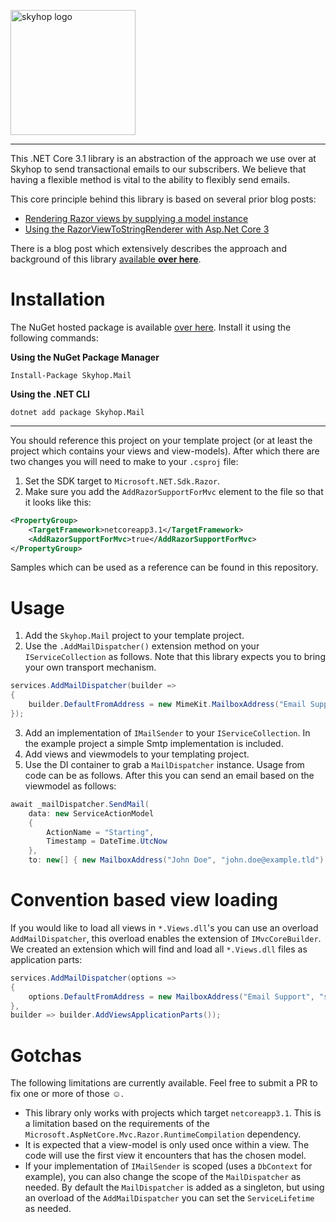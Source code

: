 <a href="https://skyhop.org"><img src="https://app.skyhop.org/assets/images/skyhop.svg" width=200 alt="skyhop logo" /></a>

----

This .NET Core 3.1 library is an abstraction of the approach we use over at Skyhop to send transactional emails to our subscribers. We believe that having a flexible method is vital to the ability to flexibly send emails.

This core principle behind this library is based on several prior blog posts:

- [Rendering Razor views by supplying a model instance](https://corstianboerman.com/2019-05-27/rendering-razor-views-by-supplying-a-model-instance.html)
- [Using the RazorViewToStringRenderer with Asp.Net Core 3](https://corstianboerman.com/2019-12-25/using-the-razorviewtostringrenderer-with-asp-net-core-3.html)

There is a blog post which extensively describes the approach and background of this library [available **over here**](http://corstianboerman.com/2020-01-07/sending-transactional-emails-from-asp-net-core.html).

# Installation

The NuGet hosted package is available [over here](https://www.nuget.org/packages/Skyhop.Mail). Install it using the following commands:

**Using the NuGet Package Manager**
```
Install-Package Skyhop.Mail
```

**Using the .NET CLI**
```
dotnet add package Skyhop.Mail
```

---

You should reference this project on your template project (or at least the project which contains your views and view-models). After which there are two changes you will need to make to your `.csproj` file:

1. Set the SDK target to `Microsoft.NET.Sdk.Razor`.
2. Make sure you add the `AddRazorSupportForMvc` element to the file so that it looks like this:

```xml
<PropertyGroup>
    <TargetFramework>netcoreapp3.1</TargetFramework>
    <AddRazorSupportForMvc>true</AddRazorSupportForMvc>
</PropertyGroup>
```

Samples which can be used as a reference can be found in this repository.

# Usage

1. Add the `Skyhop.Mail` project to your template project.
2. Use the `.AddMailDispatcher()` extension method on your `IServiceCollection` as follows. Note that this library expects you to bring your own transport mechanism.

```csharp
services.AddMailDispatcher(builder =>
{
    builder.DefaultFromAddress = new MimeKit.MailboxAddress("Email Support", "support@example.tld");
});
```

3. Add an implementation of `IMailSender` to your `IServiceCollection`. In the example project a simple Smtp implementation is included.
4. Add views and viewmodels to your templating project.
5. Use the DI container to grab a `MailDispatcher` instance. Usage from code can be as follows. After this you can send an email based on the viewmodel as follows:

```csharp
await _mailDispatcher.SendMail(
    data: new ServiceActionModel
    {
        ActionName = "Starting",
        Timestamp = DateTime.UtcNow
    },
    to: new[] { new MailboxAddress("John Doe", "john.doe@example.tld") });
```

# Convention based view loading
If you would like to load all views in `*.Views.dll`'s  you can use an overload `AddMailDispatcher`, this overload enables the extension of `IMvcCoreBuilder`. We created an extension which will find and load all `*.Views.dll` files as application parts:

```csharp
services.AddMailDispatcher(options =>
{
    options.DefaultFromAddress = new MailboxAddress("Email Support", "support@example.tld");
},
builder => builder.AddViewsApplicationParts());
```


# Gotchas
The following limitations are currently available. Feel free to submit a PR to fix one or more of those ☺.

- This library only works with projects which target `netcoreapp3.1`. This is a limitation based on the requirements of the `Microsoft.AspNetCore.Mvc.Razor.RuntimeCompilation` dependency.
- It is expected that a view-model is only used once within a view. The code will use the first view it encounters that has the chosen model.
- If your implementation of `IMailSender` is scoped (uses a `DbContext` for example), you can also change the scope of the `MailDispatcher` as needed. By default the `MailDispatcher` is added as a singleton, but using an overload of the `AddMailDispatcher` you can set the `ServiceLifetime` as needed.
